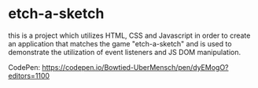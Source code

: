 # etch-a-sketch

this is a project which utilizes HTML, CSS and Javascript in order to create
an application that matches the game "etch-a-sketch" and is used to demonstrate
the utilization of event listeners and JS DOM manipulation.


CodePen: https://codepen.io/Bowtied-UberMensch/pen/dyEMogO?editors=1100
